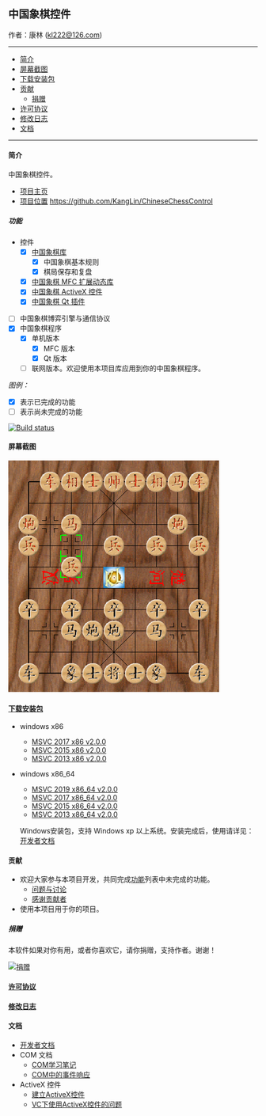 ## 中国象棋控件

作者：康林 (kl222@126.com)

-------------------------

- [简介](#简介)
- [屏幕截图](#屏幕截图)
- [下载安装包](#下载安装包)
- [贡献](#贡献)
  - [捐赠](#捐赠)
- [许可协议](License.md)
- [修改日志](ChangeLog.md)
- [文档](#文档)

-------------------------

#### 简介
中国象棋控件。

- [项目主页](http://kanglin.github.io/ChineseChessControl/)
- [项目位置](https://github.com/KangLin/ChineseChessControl) https://github.com/KangLin/ChineseChessControl

##### 功能
- 控件
  + [x] [中国象棋库](Documents/Developer.md#中国象棋库)
    - [x] 中国象棋基本规则
    - [x] 棋局保存和复盘
  + [x] [中国象棋 MFC 扩展动态库](Documents/Developer.md#中国象棋-MFC-扩展动态库)
  + [x] [中国象棋 ActiveX 控件](ActiveX.md)
  + [x] [中国象棋 Qt 插件](Documents/Developer.md#中国象棋-Qt-插件)
- [ ] 中国象棋博弈引擎与通信协议
- [x] 中国象棋程序
  + [x] 单机版本
      + [x] MFC 版本
      + [x] Qt 版本
  + [ ] 联网版本。欢迎使用本项目库应用到你的中国象棋程序。

*图例：*

+ [x] 表示已完成的功能
+ [ ] 表示尚未完成的功能

[![Build status](https://ci.appveyor.com/api/projects/status/lxs0mxtdl238yrq4?svg=true)](https://ci.appveyor.com/project/KangLin/chinesechesscontrol)

#### 屏幕截图

![屏幕截图](Documents/Image/ShotScreen.png)

#### [下载安装包](https://github.com/KangLin/ChineseChessControl/releases/latest)

- windows x86
    - [MSVC 2017 x86 v2.0.0](https://github.com/KangLin/ChineseChessControl/releases/download/v2.0.0/ChineseChessControl-Setup-msvc1916-x86-v2.0.0.exe)
    - [MSVC 2015 x86 v2.0.0](https://github.com/KangLin/ChineseChessControl/releases/download/v2.0.0/ChineseChessControl-Setup-msvc1900-x86-v2.0.0.exe)
    - [MSVC 2013 x86 v2.0.0](https://github.com/KangLin/ChineseChessControl/releases/download/v2.0.0/ChineseChessControl-Setup-msvc1800-x86-v2.0.0.exe)

- windows x86_64
    - [MSVC 2019 x86_64 v2.0.0](https://github.com/KangLin/ChineseChessControl/releases/download/v2.0.0/ChineseChessControl-Setup-msvc1925-x86_64-v2.0.0.exe)
    - [MSVC 2017 x86_64 v2.0.0](https://github.com/KangLin/ChineseChessControl/releases/download/v2.0.0/ChineseChessControl-Setup-msvc1916-x86_64-v2.0.0.exe)
    - [MSVC 2015 x86_64 v2.0.0](https://github.com/KangLin/ChineseChessControl/releases/download/v2.0.0/ChineseChessControl-Setup-msvc1900-x86_64-v2.0.0.exe)
    - [MSVC 2013 x86_64 v2.0.0](https://github.com/KangLin/ChineseChessControl/releases/download/v2.0.0/ChineseChessControl-Setup-msvc1800-x86_64-v2.0.0.exe)

  Windows安装包，支持 Windows xp 以上系统。安装完成后，使用请详见：[开发者文档](Documents/Developer.md#调试)

#### 贡献
- 欢迎大家参与本项目开发，共同完成[功能](#功能)列表中未完成的功能。
  + [问题与讨论](https://github.com/KangLin/ChineseChessControl/issues)
  + [感谢贡献者](https://github.com/KangLin/ChineseChessControl/graphs/contributors)
- 使用本项目用于你的项目。

##### 捐赠
本软件如果对你有用，或者你喜欢它，请你捐赠，支持作者。谢谢！

[![捐赠](https://gitee.com/kl222/RabbitCommon/raw/master/Src/Resource/image/Contribute.png "捐赠")](https://github.com/KangLin/RabbitCommon/raw/master/Src/Resource/image/Contribute.png "捐赠")

#### [许可协议](License.md)
#### [修改日志](ChangeLog.md)
#### 文档
- [开发者文档](Documents/Developer.md)
- COM 文档
  + [COM学习笔记](Documents/COM/COM学习笔记.html)
  + [COM中的事件响应](Documents/COM/COM中的事件响应.html)
- ActiveX 控件
  + [建立ActiveX控件](Documents/ActiveX控件/建立ActiveX控件.html)
  + [VC下使用ActiveX控件的问题](Documents/ActiveX控件/VC下使用ActiveX控件的问题.html)

